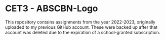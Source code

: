 # CET3 - ABSCBN-Logo
This repository contains assignments from the year 2022-2023, originally uploaded to my previous GitHub account. These were backed up after that account was deleted due to the expiration of a school-granted subscription.
